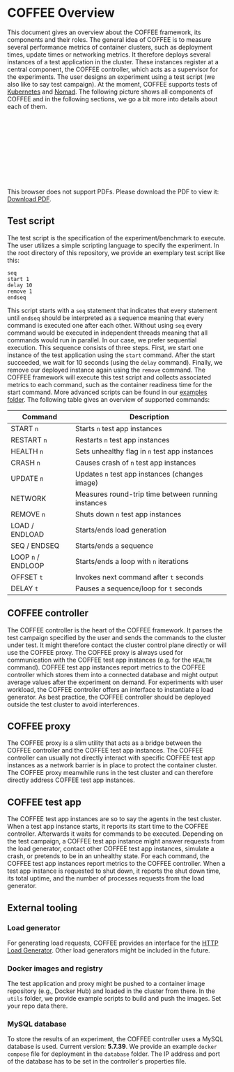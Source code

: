 # COFFEE Overview

This document gives an overview about the COFFEE framework, its components and their roles. The general idea of COFFEE is
to measure several performance metrics of container clusters, such as deployment times, update times or networking metrics.
It therefore deploys several instances of a test application in the cluster. These instances register at a central component,
the COFFEE controller, which acts as a supervisor for the experiments. The user designs an experiment using a test script
(we also like to say test campaign). At the moment, COFFEE supports tests of [Kubernetes](https://kubernetes.io/) and [Nomad](https://www.nomadproject.io/).
The following picture shows all components of COFFEE and in the following sections,
we go a bit more into details about each of them.

<object data="https://github.com/DescartesResearch/COFFEE/blob/main/docs/overview.pdf" type="application/pdf" width="700px" height="700px">
    <embed src="https://github.com/DescartesResearch/COFFEE/blob/main/docs/overview.pdf">
        <p>This browser does not support PDFs. Please download the PDF to view it: <a href="https://github.com/DescartesResearch/COFFEE/blob/main/docs/overview.pdf">Download PDF</a>.</p>
    </embed>
</object>

## Test script

The test script is the specification of the experiment/benchmark to execute. The user utilizes a simple scripting language to specify the experiment.
In the root directory of this repository, we provide an exemplary test script like this:

```
seq
start 1
delay 10
remove 1
endseq
```

This script starts with a `seq` statement that indicates that every statement until `endseq` should be interpreted as a sequence meaning that every command is executed one after each other.
Without using `seq` every command would be executed in independent threads meaning that all commands would run in parallel. In our case, we prefer sequential execution.
This sequence consists of three steps. First, we start one instance of the test application using the `start` command. After the start succeeded, we wait for 10 seconds (using the `delay` command).
Finally, we remove our deployed instance again using the `remove` command. The COFFEE framework will execute this test script and collects associated metrics to each command, such as the container
readiness time for the start command. More advanced scripts can be found in our [examples folder](https://github.com/DescartesResearch/COFFEE/tree/main/examples). The following table gives an overview of supported commands:

| Command            | Description                                        |
|--------------------|----------------------------------------------------|
| START `n`          | Starts `n` test app instances                      |
| RESTART `n`        | Restarts `n` test app instances                    |
| HEALTH `n`         | Sets unhealthy flag in `n` test app instances      |
| CRASH `n`          | Causes crash of `n` test app instances             |
| UPDATE `n`         | Updates `n` test app instances (changes image)     |
| NETWORK            | Measures round-trip time between running instances |
| REMOVE `n`         | Shuts down `n` test app instances                  |
| LOAD / ENDLOAD     | Starts/ends load generation                        |
| SEQ / ENDSEQ       | Starts/ends a sequence                             |
| LOOP `n` / ENDLOOP | Starts/ends a loop with `n` iterations             |
| OFFSET `t`         | Invokes next command after `t` seconds             |
| DELAY `t`          | Pauses a sequence/loop for `t` seconds             |

## COFFEE controller

The COFFEE controller is the heart of the COFFEE framework. It parses the test campaign specified by the user and sends
the commands to the cluster under test. It might therefore contact the cluster control plane directly or will use the
COFFEE proxy. The COFFEE proxy is always used for communication with the COFFEE test app instances (e.g. for the `HEALTH` command).
COFFEE test app instances report metrics to the COFFEE controller which stores them into a connected database and might output average
values after the experiment on demand. For experiments with user workload, the COFFEE controller offers an interface to 
instantiate a load generator. As best practice, the COFFEE controller should be deployed outside the test cluster to 
avoid interferences.

## COFFEE proxy

The COFFEE proxy is a slim utility that acts as a bridge between the COFFEE controller and the COFFEE test app instances.
The COFFEE controller can usually not directly interact with specific COFFEE test app instances as a network barrier is 
in place to protect the container cluster. The COFFEE proxy meanwhile runs in the test cluster and can therefore directly
address COFFEE test app instances.

## COFFEE test app

The COFFEE test app instances are so to say the agents in the test cluster. When a test app instance starts, it reports
its start time to the COFFEE controller. Afterwards it waits for commands to be executed. Depending on the test campaign,
a COFFEE test app instance might answer requests from the load generator, contact other COFFEE test app instances,
simulate a crash, or pretends to be in an unhealthy state. For each command, the COFFEE test app instances report metrics
to the COFFEE controller. When a test app instance is requested to shut down, it reports the shut down time, its total uptime, and 
the number of processes requests from the load generator.

## External tooling

### Load generator

For generating load requests, COFFEE provides an interface for the [HTTP Load Generator](https://github.com/joakimkistowski/HTTP-Load-Generator). Other load generators might be included in the future.

### Docker images and registry

The test application and proxy might be pushed to a container image repository (e.g., Docker Hub) and loaded in the cluster from there. In the `utils` folder, we provide example scripts to build and push the images. Set your repo data there.

### MySQL database

To store the results of an experiment, the COFFEE controller uses a MySQL database is used. Current version: **5.7.39**. We provide an example `docker compose` file for deployment in the `database` folder. The IP address and port of the database has to be set in the controller's properties file.
